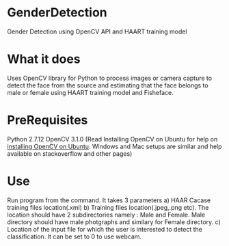 # GenderDetection
Gender Detection using OpenCV API and HAART training model

# What it does
Uses OpenCV library for Python to process images or camera capture to detect the face from the source and estimating that the face belongs to male or female using HAART training model and Fisheface.

# PreRequisites
Python 2.7.12
OpenCV 3.1.0 (Read Installing OpenCV on Ubuntu for help on [installing OpenCV on Ubuntu](https://www.pyimagesearch.com/2016/10/24/ubuntu-16-04-how-to-install-opencv/). Windows and Mac setups are similar and help available on stackoverflow and other pages)

# Use
Run program from the command. It takes 3 parameters
a) HAAR Cacase training files location(.xml)
b) Training files location(.jpeg,.png etc). The location should have 2 subdirectories namely : Male and Female. Male directory should have male photgraphs and similary for Female directory. 
c) Location of the input file for which the user is interested to detect the classification. It can be set to 0 to use webcam.

